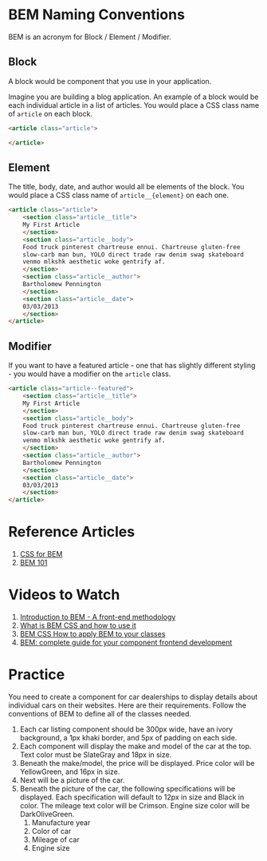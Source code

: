# BEM Naming Conventions

BEM is an acronym for Block / Element / Modifier.

## Block

A block would be component that you use in your application.

Imagine you are building a blog application. An example of a block would be each individual article in a list of articles. You would place a CSS class name of `article` on each block.

```html
<article class="article">

</article>
```

## Element

The title, body, date, and author would all be elements of the block. You would place a CSS class name of `article__{element}` on each one.

```html
<article class="article">
    <section class="article__title">
    My First Article
    </section>
    <section class="article__body">
    Food truck pinterest chartreuse ennui. Chartreuse gluten-free 
    slow-carb man bun, YOLO direct trade raw denim swag skateboard 
    venmo mlkshk aesthetic woke gentrify af.
    </section>
    <section class="article__author">
    Bartholomew Pennington
    </section>
    <section class="article__date">
    03/03/2013
    </section>
</article>
```

## Modifier

If you want to have a featured article - one that has slightly different styling - you would have a modifier on the `article` class.

```html
<article class="article--featured">
    <section class="article__title">
    My First Article
    </section>
    <section class="article__body">
    Food truck pinterest chartreuse ennui. Chartreuse gluten-free 
    slow-carb man bun, YOLO direct trade raw denim swag skateboard 
    venmo mlkshk aesthetic woke gentrify af.
    </section>
    <section class="article__author">
    Bartholomew Pennington
    </section>
    <section class="article__date">
    03/03/2013
    </section>
</article>
```

# Reference Articles

1. [CSS for BEM](https://en.bem.info/methodology/css/)
1. [BEM 101](https://css-tricks.com/bem-101/)

# Videos to Watch

1. [Introduction to BEM - A front-end methodology](https://www.youtube.com/watch?v=IO-4Z32O--c)
1. [What is BEM CSS and how to use it](https://www.youtube.com/watch?v=Ysf0LhP8jus)
1. [BEM CSS How to apply BEM to your classes](https://www.youtube.com/watch?v=LqBm9R9nrlE)
1. [BEM: complete guide for your component frontend development](https://www.youtube.com/watch?v=xlVRaUZ6WKU)

# Practice

You need to create a component for car dealerships to display details about individual cars on their websites. Here are their requirements. Follow the conventions of BEM to define all of the classes needed.

1. Each car listing component should be 300px wide, have an ivory background, a 1px khaki border, and 5px of padding on each side.
1. Each component will display the make and model of the car at the top. Text color must be SlateGray and 18px in size.
1. Beneath the make/model, the price will be displayed. Price color will be YellowGreen, and 16px in size.
1. Next will be a picture of the car.
1. Beneath the picture of the car, the following specifications will be displayed. Each specification will default to 12px in size and Black in color. The mileage text color will be Crimson. Engine size color will be DarkOliveGreen.
    1. Manufacture year
    1. Color of car
    1. Mileage of car
    1. Engine size
